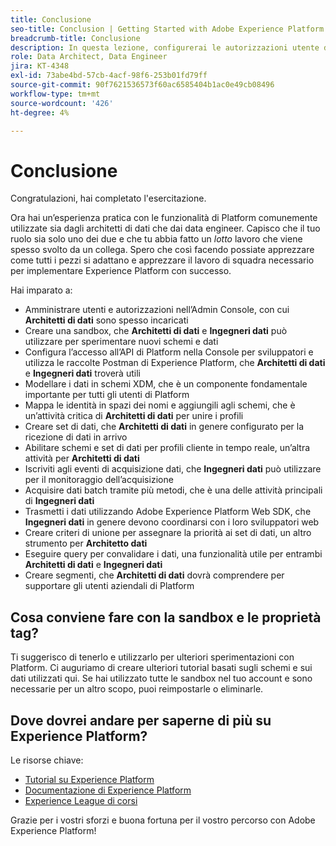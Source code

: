 ```yaml
---
title: Conclusione
seo-title: Conclusion | Getting Started with Adobe Experience Platform for Data Architects and Data Engineers
breadcrumb-title: Conclusione
description: In questa lezione, configurerai le autorizzazioni utente di Adobe Experience Platform utilizzando l’Admin Console di Adobe.
role: Data Architect, Data Engineer
jira: KT-4348
exl-id: 73abe4bd-57cb-4acf-98f6-253b01fd79ff
source-git-commit: 90f7621536573f60ac6585404b1ac0e49cb08496
workflow-type: tm+mt
source-wordcount: '426'
ht-degree: 4%

---
```


# Conclusione

<!--5min-->

Congratulazioni, hai completato l&#39;esercitazione.

Ora hai un’esperienza pratica con le funzionalità di Platform comunemente utilizzate sia dagli architetti di dati che dai data engineer. Capisco che il tuo ruolo sia solo uno dei due e che tu abbia fatto un _lotto_ lavoro che viene spesso svolto da un collega. Spero che così facendo possiate apprezzare come tutti i pezzi si adattano e apprezzare il lavoro di squadra necessario per implementare Experience Platform con successo.

Hai imparato a:

* Amministrare utenti e autorizzazioni nell’Admin Console, con cui **Architetti di dati** sono spesso incaricati
* Creare una sandbox, che **Architetti di dati** e **Ingegneri dati** può utilizzare per sperimentare nuovi schemi e dati
* Configura l’accesso all’API di Platform nella Console per sviluppatori e utilizza le raccolte Postman di Experience Platform, che **Architetti di dati** e **Ingegneri dati** troverà utili
* Modellare i dati in schemi XDM, che è un componente fondamentale importante per tutti gli utenti di Platform
* Mappa le identità in spazi dei nomi e aggiungili agli schemi, che è un’attività critica di **Architetti di dati** per unire i profili
* Creare set di dati, che **Architetti di dati** in genere configurato per la ricezione di dati in arrivo
* Abilitare schemi e set di dati per profili cliente in tempo reale, un’altra attività per **Architetti di dati**
* Iscriviti agli eventi di acquisizione dati, che **Ingegneri dati** può utilizzare per il monitoraggio dell’acquisizione
* Acquisire dati batch tramite più metodi, che è una delle attività principali di **Ingegneri dati**
* Trasmetti i dati utilizzando Adobe Experience Platform Web SDK, che **Ingegneri dati** in genere devono coordinarsi con i loro sviluppatori web
* Creare criteri di unione per assegnare la priorità ai set di dati, un altro strumento per **Architetto dati**
* Eseguire query per convalidare i dati, una funzionalità utile per entrambi **Architetti di dati** e **Ingegneri dati**
* Creare segmenti, che **Architetti di dati** dovrà comprendere per supportare gli utenti aziendali di Platform



## Cosa conviene fare con la sandbox e le proprietà tag?

Ti suggerisco di tenerlo e utilizzarlo per ulteriori sperimentazioni con Platform. Ci auguriamo di creare ulteriori tutorial basati sugli schemi e sui dati utilizzati qui. Se hai utilizzato tutte le sandbox nel tuo account e sono necessarie per un altro scopo, puoi reimpostarle o eliminarle.

## Dove dovrei andare per saperne di più su Experience Platform?

Le risorse chiave:

* [Tutorial su Experience Platform](https://experienceleague.adobe.com/docs/platform-learn/comprehensive-technical-tutorial/overview.html)
* [Documentazione di Experience Platform](https://experienceleague.adobe.com/docs/experience-platform/landing/home.html?lang=it)
* [Experience League di corsi](https://experienceleague.adobe.com/?lang=it#dashboard/learning)

Grazie per i vostri sforzi e buona fortuna per il vostro percorso con Adobe Experience Platform!
